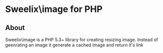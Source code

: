 # Sweelix\image for PHP

## About

Sweelix\image is a PHP 5.3+ library for creating resizing image.
Instead of geenrating an image it generate a cached image and return
it's link
